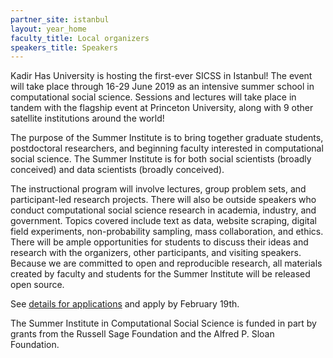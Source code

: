 ```yaml
---
partner_site: istanbul
layout: year_home
faculty_title: Local organizers
speakers_title: Speakers
---
```


Kadir Has University is hosting the first-ever SICSS in Istanbul! The event will take place through 16-29 June 2019 as an intensive summer school in computational social science. Sessions and lectures will take place in tandem with the flagship event at Princeton University, along with 9 other satellite institutions around the world!

The purpose of the Summer Institute is to bring together graduate students, postdoctoral researchers, and beginning faculty interested in computational social science.
The Summer Institute is for both social scientists (broadly conceived) and data scientists (broadly conceived).

The instructional program will involve lectures, group problem sets, and participant-led research projects.
There will also be outside speakers who conduct computational social science research in academia, industry, and government.
Topics covered include text as data, website scraping, digital field experiments, non-probability sampling, mass collaboration, and ethics.
There will be ample opportunities for students to discuss their ideas and research with the organizers, other participants, and visiting speakers.
Because we are committed to open and reproducible research, all materials created by faculty and students for the Summer Institute will be released open source.

See [details for applications](/2019/istanbul/apply) and apply by February 19th.

The Summer Institute in Computational Social Science is funded in part by grants from the Russell Sage Foundation and the Alfred P. Sloan Foundation.
